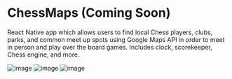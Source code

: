 # ChessMaps (Coming Soon)
React Native app which allows users to find local Chess players, clubs, parks, and common meet up spots using Google Maps API in order
to meet in person and play over the board games. Includes clock, scorekeeper, Chess engine, and more.
 
![image](https://i.imgur.com/IDsV5Hc.png)
![image](https://i.imgur.com/EdYn78t.png)
![image](https://i.imgur.com/cUjoTfG.png)
